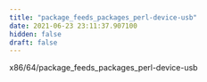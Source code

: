 ```yaml
---
title: "package_feeds_packages_perl-device-usb"
date: 2021-06-23 23:11:37.907100
hidden: false
draft: false
---
```


x86/64/package_feeds_packages_perl-device-usb

